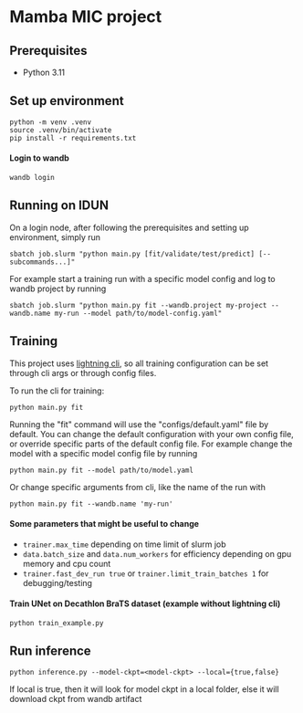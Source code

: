 # Mamba MIC project

## Prerequisites

- Python 3.11

## Set up environment

```shell
python -m venv .venv
source .venv/bin/activate
pip install -r requirements.txt
```

#### Login to wandb

`wandb login`

## Running on IDUN

On a login node, after following the prerequisites and setting up environment, simply run

```shell
sbatch job.slurm "python main.py [fit/validate/test/predict] [--subcommands...]"
```

For example start a training run with a specific model config and log to wandb project by running

```shell
sbatch job.slurm "python main.py fit --wandb.project my-project --wandb.name my-run --model path/to/model-config.yaml"
```

## Training

This project uses [lightning cli](https://lightning.ai/docs/pytorch/stable/cli/lightning_cli.html), so all training configuration can be set through cli args or through config files.

To run the cli for training:

`python main.py fit`

Running the "fit" command will use the "configs/default.yaml" file by default. You can change the default configuration with your own config file, or override specific parts of the default config file. For example change the model with a specific model config file by running 

`python main.py fit --model path/to/model.yaml`

Or change specific arguments from cli, like the name of the run with

`python main.py fit --wandb.name 'my-run'`

#### Some parameters that might be useful to change

- `trainer.max_time` depending on time limit of slurm job
- `data.batch_size` and `data.num_workers` for efficiency depending on gpu memory and cpu count
- `trainer.fast_dev_run true` or `trainer.limit_train_batches 1` for debugging/testing

#### Train UNet on Decathlon BraTS dataset (example without lightning cli)

`python train_example.py`

## Run inference

`python inference.py --model-ckpt=<model-ckpt> --local={true,false}`

If local is true, then it will look for model ckpt in a local folder, else it will download ckpt from wandb artifact